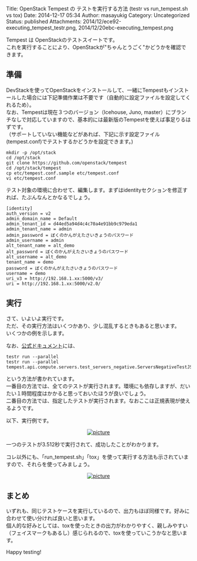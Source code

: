Title: OpenStack Tempest の テストを実行する方法 (testr vs run_tempest.sh vs tox)
Date: 2014-12-17 05:34
Author: masayukig
Category: Uncategorized
Status: published
Attachments: 2014/12/ece92-executing_tempest_testr.png, 2014/12/20ebc-executing_tempest.png

Tempest は OpenStackのテストスイートです。  
これを実行することにより、OpenStackが"ちゃんとうごく"かどうかを確認できます。

準備
----

DevStackを使ってOpenStackをインストールして、一緒にTempestもインストールした場合には下記準備作業は不要です（自動的に設定ファイルを設定してくれるため）。  
なお、Tempestは現在３つのバージョン（Icehouse, Juno,
master）にブランチなしで対応していますので、基本的には最新版のTempestを使えば事足りるはずです。  
（サポートしていない機能などがあれば、下記に示す設定ファイル(tempest.conf)でテストするかどうかを設定できます。)

    mkdir -p /opt/stack
    cd /opt/stack
    git clone https://github.com/openstack/tempest
    cd /opt/stack/tempest
    cp etc/tempest.conf.sample etc/tempest.conf
    vi etc/tempest.conf

テスト対象の環境に合わせて、編集します。まずはidentityセクションを修正すれば、たぶんなんとかなるでしょう。

    [identity]
    auth_version = v2
    admin_domain_name = Default
    admin_tenant_id = d44ed5a94d4c4c70a4e91bb9c979eda1
    admin_tenant_name = admin
    admin_password = ぼくのかんがえたさいきょうのパスワード
    admin_username = admin
    alt_tenant_name = alt_demo
    alt_password = ぼくのかんがえたさいきょうのパスワード
    alt_username = alt_demo
    tenant_name = demo
    password = ぼくのかんがえたさいきょうのパスワード
    username = demo
    uri_v3 = http://192.168.1.xx:5000/v3/
    uri = http://192.168.1.xx:5000/v2.0/

実行
----

さて、いよいよ実行です。  
ただ、その実行方法はいくつかあり、少し混乱するときもあると思います。  
いくつかの例を示します。

なお、[公式ドキュメント](http://docs.openstack.org/developer/tempest/overview.html#quickstart)には、

    testr run --parallel
    testr run --parallel tempest.api.compute.servers.test_servers_negative.ServersNegativeTestJSON.test_reboot_non_existent_server

という方法が書かれています。  
一番目の方法では、全てのテストが実行されます。環境にも依存しますが、だいたい１時間程度はかかると思っておいたほうが良いでしょう。  
二番目の方法では、指定したテストが実行されます。なおここは正規表現が使えるようです。

以下、実行例です。

<div class="separator" style="clear:both;text-align:center;">

</div>

<div class="separator" style="clear:both;text-align:center;">

[![picture](https://masayukig.files.wordpress.com/2014/12/ece92-executing_tempest_testr.png)](https://masayukig.files.wordpress.com/2014/12/ece92-executing_tempest_testr.png)

</div>

<div>

一つのテストが3.512秒で実行されて、成功したことがわかります。

</div>

コレ以外にも、「run\_tempest.sh」「tox」を使って実行する方法も示されていますので、それらを使ってみましょう。

<div class="separator" style="clear:both;text-align:center;">

[![picture](https://masayukig.files.wordpress.com/2014/12/20ebc-executing_tempest.png)](https://masayukig.files.wordpress.com/2014/12/20ebc-executing_tempest.png)

</div>

まとめ
------

いずれも、同じテストケースを実行しているので、出力もほぼ同様です。好みに合わせて使い分ければ良いと思います。  
個人的な好みとしては、toxを使ったときの出力がわかりやすく、親しみやすい（フェイスマークもあるし）感じられるので、toxを使っていこうかなと思います。

Happy testing!
